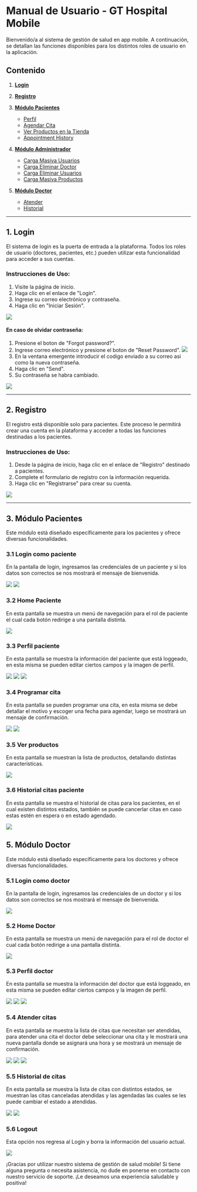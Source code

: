 # Manual de Usuario - GT Hospital Mobile

Bienvenido/a al sistema de gestión de salud en app mobile. A continuación, se detallan las funciones disponibles para los distintos roles de usuario en la aplicación.

## Contenido
1. [**Login**](#login)
2. [**Registro**](#registro)
3. [**Módulo Pacientes**](#módulo-pacientes)
    - [Perfil](#perfil)
    - [Agendar Cita](#agendar-cita)
    - [Ver Productos en la Tienda](#ver-productos-en-la-tienda)
    - [Appointment History](#appointment-history)
    
4. [**Módulo Administrador**](#módulo-administrador)
    - [Carga Masiva Usuarios](#cargamasiva)
    - [Carga Eliminar Doctor](#eliminardoctor)
    - [Carga Eliminar Usuarios](#eliminarusuario)
    - [Carga Masiva Productos](#cargamasiva2)

5. [**Módulo Doctor**](#módulo-doctor)
    - [Atender](#atender)
    - [Historial](#historial)
---

## 1. Login <a name="login"></a>

El sistema de login es la puerta de entrada a la plataforma. Todos los roles de usuario (doctores, pacientes, etc.) pueden utilizar esta funcionalidad para acceder a sus cuentas. 

### Instrucciones de Uso:
1. Visite la página de inicio.
2. Haga clic en el enlace de "Login".
3. Ingrese su correo electrónico y contraseña.
4. Haga clic en "Iniciar Sesión".


![](imas_mu/1.png)

#### En caso de olvidar contraseña: 
1. Presione el boton de "Forgot password?".
2. Ingrese correo electrónico y presione el boton de "Reset Password".
![](imas_mu/2.png)
3. En la ventana emergente introducir el codigo enviado a su correo asi como la nueva contraseña.
4. Haga clic en "Send".
5. Su contraseña se habra cambiado.

![](imas_mu/3.png)



---

## 2. Registro <a name="registro"></a>

El registro está disponible solo para pacientes. Este proceso le permitirá crear una cuenta en la plataforma y acceder a todas las funciones destinadas a los pacientes.

### Instrucciones de Uso:
1. Desde la página de inicio, haga clic en el enlace de "Registro" destinado a pacientes.
2. Complete el formulario de registro con la información requerida.
3. Haga clic en "Registrarse" para crear su cuenta.


![](imas_mu/registro.png)

---

## 3. Módulo Pacientes <a name="módulo-pacientes"></a>

Este módulo está diseñado específicamente para los pacientes y ofrece diversas funcionalidades.

### 3.1 Login como paciente <a name="loginPaciente"></a>

En la pantalla de login, ingresamos las credenciales de un paciente y si los datos son correctos se nos mostrará el mensaje de bienvenida.

![](Imgs_mu_3/Img28.jpeg)
![](Imgs_mu_3/Img29.jpeg)

### 3.2 Home Paciente <a name="homePaciente"></a>

En esta pantalla se muestra un menú de navegación para el rol de paciente el cual cada botón redirige a una pantalla distinta.

![](Imgs_mu_3/Img30.jpeg)

### 3.3 Perfil paciente <a name="agendar-cita"></a>

En esta pantalla se muestra la información del paciente que está loggeado, en esta misma se pueden editar ciertos campos y la imagen de perfil.

![](Imgs_mu_3/Img31.jpeg)
![](Imgs_mu_3/Img32.jpeg)
![](Imgs_mu_3/Img33.jpeg)

### 3.4 Programar cita <a name="programarCita"></a>

En esta pantalla se pueden programar una cita, en esta misma se debe detallar el motivo y escoger una fecha para agendar, luego se mostrará un mensaje de confirmación.

![](Imgs_mu_3/Img34.jpeg)
![](Imgs_mu_3/Img35.jpeg)

### 3.5 Ver productos <a name="ver-productos"></a>

En esta pantalla se muestran la lista de productos, detallando distintas características.

![](Imgs_mu_3/Img36.jpeg)

### 3.6 Historial citas paciente <a name="historialCitasPaciente"></a>

En esta pantalla se muestra el historial de citas para los pacientes, en el cual existen distintos estados, también se puede cancerlar citas en caso estas estén en espera o en estado agendado.

![](Imgs_mu_3/Img37.jpeg)

## 5. Módulo Doctor <a name="módulo-doctor"></a>
Este módulo está diseñado específicamente para los doctores y ofrece diversas funcionalidades.

### 5.1 Login como doctor <a name="loginDoctor"></a>

En la pantalla de login, ingresamos las credenciales de un doctor y si los datos son correctos se nos mostrará el mensaje de bienvenida.

![](Imgs_mu_3/Img38.jpeg)

### 5.2 Home Doctor <a name="homeDoctor"></a>

En esta pantalla se muestra un menú de navegación para el rol de doctor el cual cada botón redirige a una pantalla distinta.

![](Imgs_mu_3/Img39.jpeg)

### 5.3 Perfil doctor <a name="perfil-doctor"></a>

En esta pantalla se muestra la información del doctor que está loggeado, en esta misma se pueden editar ciertos campos y la imagen de perfil.

![](Imgs_mu_3/Img40.jpeg)
![](Imgs_mu_3/Img41.jpeg)
![](Imgs_mu_3/Img42.jpeg)

### 5.4 Atender citas <a name="atender-citas"></a>

En esta pantalla se muestra la lista de citas que necesitan ser atendidas, para atender una cita el doctor debe seleccionar una cita y le mostrará una nueva pantalla donde se asignará una hora y se mostrará un mensaje de confirmación.

![](Imgs_mu_3/Img43.jpeg)
![](Imgs_mu_3/Img44.jpeg)
![](Imgs_mu_3/Img45.jpeg)

### 5.5 Historial de citas <a name="historial-citas"></a>

En esta pantalla se muestra la lista de citas con distintos estados, se muestran las citas canceladas atendidas y las agendadas las cuales se les puede cambiar el estado a atendidas.

![](Imgs_mu_3/Img46.jpeg)
![](Imgs_mu_3/Img47.jpeg)

### 5.6 Logout <a name="logout"></a>

Esta opción nos regresa al Login y borra la información del usuario actual.

![](Imgs_mu_3/Img48.jpeg)


¡Gracias por utilizar nuestro sistema de gestión de salud mobile! Si tiene alguna pregunta o necesita asistencia, no dude en ponerse en contacto con nuestro servicio de soporte. ¡Le deseamos una experiencia saludable y positiva!